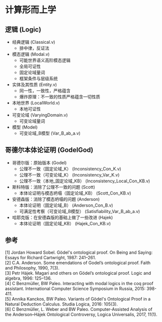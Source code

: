 # 计算形而上学

## 逻辑 (Logic)
- 经典逻辑 (Classical.v)
  - 排中律，反证法
- 模态逻辑 (Modal.v)
  - 可能世界语义高阶模态逻辑
  - 全局可证性
  - 固定论域量词
  - 框架条件与层级系统
- 实体及其性质 (Entity.v)
  - 同一性，一致性，严格蕴含
  - 爆炸原理：不一致的性质严格蕴含一切性质
- 本地世界 (LocalWorld.v)
  - 本地可证性
- 可变论域 (VaryingDomain.v)
  - 可变论域量词
- 模型 (Model)
  - 可变论域_B模型 (Var_B_ab_a.v)

## 哥德尔本体论证明 (GodelGod)
- 哥德尔版：原始版本 (Godel)
  - 公理不一致（固定论域_K） (Inconsistency_Con_K.v)
  - 公理不一致（可变论域_K） (Inconsistency_Var_K.v)
  - 公理不一致（本地_固定论域_KB） (Inconsistency_Local_Con_KB.v)
- 斯科特版：消除了公理不一致的问题 (Scott)
  - 本体论证明与模态坍塌（固定论域_KB） (Scott_Con_KB.v)
- 安德森版：消除了模态坍塌的问题 (Anderson)
  - 本体论证明（固定论域_B） (Anderson_Con_B.v)
  - 可满足性考察（可变论域_B模型） (Satisfiability_Var_B_ab_a.v)
- 哈耶克版：在安德森版的基础上做了一些改进 (Hajek)
  - 本体论证明（固定论域_KB） (Hajek_Con_KB.v)

## 参考
[1] Jordan Howard Sobel. Gödel's ontological proof. On Being and Saying: Essays for Richard Cartwright, 1987: 241–261.  
[2] C.A. Anderson. Some emendations of Godel’s ontological proof. Faith and Philosophy, 1990, 7(3).  
[3] Petr Hájek. Magari and others on Gödel’s ontological proof. 
Logic and algebra, 1996: 125–136.  
[4] C Benzmüller, BW Paleo. Interacting with modal logics in the coq proof assistant. International Computer Science Symposium in Russia, 2015: 398-411.  
[5] Annika Kanckos, BW Paleo. Variants of Gödel's Ontological Proof in a Natural Deduction Calculus. Studia Logica, 2016: 105(3).  
[6] C Benzmüller, L. Weber and BW Paleo. Computer-Assisted Analysis of the Anderson–Hájek Ontological Controversy, Logica Universalis, 2017, 11(1).
